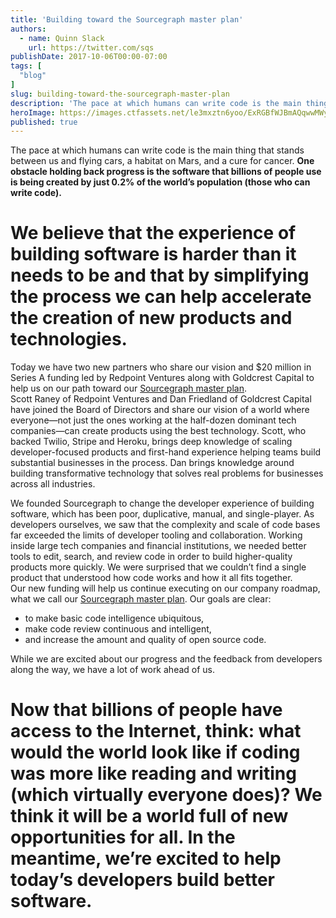 ```yaml
---
title: 'Building toward the Sourcegraph master plan'
authors:
  - name: Quinn Slack
    url: https://twitter.com/sqs
publishDate: 2017-10-06T00:00-07:00
tags: [
  "blog"
]
slug: building-toward-the-sourcegraph-master-plan
description: 'The pace at which humans can write code is the main thing that stands between us and flying cars, a habitat on Mars, and a cure for cancer. One obstacle holding back progress is the software that billions of people use is being created by just 0.2% of the world’s population (those who can write code).'
heroImage: https://images.ctfassets.net/le3mxztn6yoo/ExRGBfWJBmAQqwwMWySMy/40d48f99e4561db3fea684ebef24a4ca/blog-chart--big.png
published: true
---
```




<div className="flex flex-column">
    <div className="pt3">
        <div className="ma0">
            The pace at which humans can write code is the main thing that stands between us and flying cars, a habitat on Mars, and a cure for cancer. <strong>One obstacle holding back progress is the software that billions of people use is being created by just 0.2% of the world’s population (those who can write code).</strong>
        </div>
    </div>
    <div className="bg-white">
    <Figure 
        src="https://images.contentful.com/le3mxztn6yoo/1cJw4YdMMI6iEiwOUU60mq/c49bb4902883e42a31630dba874012bb/blog-chart.png"
        alt="Worldwide population, internet users and programmers"
    />
    </div>
</div>



<div className="flex">
    <h1 className="f3 ma0 mb4">
        We believe that the experience of building software is harder than it needs to be and that by simplifying the process we can help accelerate the creation of new products and technologies.
    </h1>
</div>

<div className="flex flex-column flex-row-ns">
    <div className="flex-grow-1">
        <div className="ma0">
        Today we have two new partners who share our vision and $20 million in Series A funding led by Redpoint Ventures along with Goldcrest Capital to help us on our path toward our <a href="https://handbook.sourcegraph.com/company/strategy">Sourcegraph master plan</a>.
        </div>
        <div>
        Scott Raney of Redpoint Ventures and Dan Friedland of Goldcrest Capital have joined the Board of Directors and share our vision of a world where everyone—not just the ones working at the half-dozen dominant tech companies—can create products using the best technology. Scott, who backed Twilio, Stripe and Heroku, brings deep knowledge of scaling developer-focused products and first-hand experience helping teams build substantial businesses in the process. Dan brings knowledge around building transformative technology that solves real problems for businesses across all industries.
        </div>
    </div>
    <div className="flex-grow-1">
        <Figure 
            src="https://images.contentful.com/le3mxztn6yoo/6Kr0fizYHKieW28s2skyeC/3c5a1e1343000da565cd02803b850eb2/redpoint-logo.png"
            alt="Redpoint company logo"
        />
        <Figure 
            src="https://images.contentful.com/le3mxztn6yoo/3vaNarg4zKe8mUMsEIcyke/0f1c8ecce6bca30364d1588421f4490a/goldcrest-logo.png"
            alt="Goldcrest company logo"
        />
    </div>
</div>

<div>
    <div className="mv0">
        We founded Sourcegraph to change the developer experience of building software, which has been poor, duplicative, manual, and single-player. As developers ourselves, we saw that the complexity and scale of code bases far exceeded the limits of developer tooling and collaboration. Working inside large tech companies and financial institutions, we needed better tools to edit, search, and review code in order to build higher-quality products more quickly. We were surprised that we couldn’t find a single product that understood how code works and how it all fits together.
    </div>
</div>

<div className="bg-light-11 br3 mv4 pa3 ph4">
    <div>
        Our new funding will help us continue executing on our company roadmap, what we call our <a href="https://handbook.sourcegraph.com/company/strategy">Sourcegraph master plan</a>. Our goals are clear:
        <ul>
        <li>to make basic code intelligence ubiquitous,</li>
        <li>make code review continuous and intelligent,</li>
        <li>and increase the amount and quality of open source code.</li>
        </ul>
        While we are excited about our progress and the feedback from developers along the way, we have a lot of work ahead of us.
    </div>
</div>

<div>
    <h1 className="f3 mb3">
        Now that billions of people have access to the Internet, think: what would the world look like if coding was more like reading and writing (which virtually everyone does)?  We think it will be a world full of new opportunities for all. In the meantime, we’re excited to help today’s developers build better software.
    </h1>
</div>
